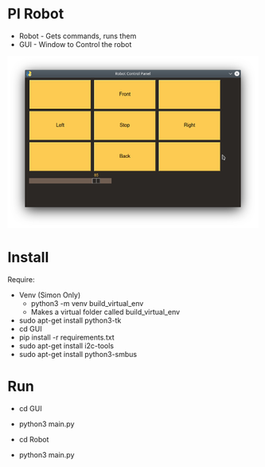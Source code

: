 # PI Robot

* Robot - Gets commands, runs them
* GUI - Window to Control the robot

![GUI](./gui.png)

# Install

Require:
* Venv (Simon Only)
    * python3 -m venv build_virtual_env
    * Makes a virtual folder called build_virtual_env
* sudo apt-get install python3-tk
* cd GUI
* pip install -r requirements.txt
* sudo apt-get install i2c-tools
* sudo apt-get install python3-smbus


# Run

* cd GUI 
* python3 main.py

* cd Robot
* python3 main.py
